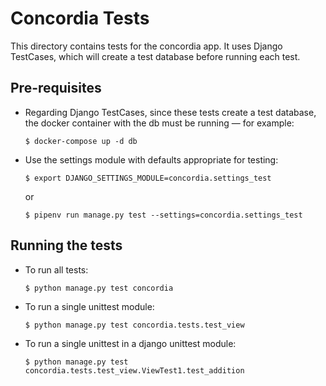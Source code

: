 # Concordia Tests

This directory contains tests for the concordia app. It
uses Django TestCases, which will create a test database
before running each test.

## Pre-requisites

-   Regarding Django TestCases, since these tests create a test database, the docker container with the db must be running — for example:

    ```console
    $ docker-compose up -d db
    ```

-   Use the settings module with defaults appropriate for testing:

    ```console
    $ export DJANGO_SETTINGS_MODULE=concordia.settings_test
    ```

    or

    ```console
    $ pipenv run manage.py test --settings=concordia.settings_test
    ```

## Running the tests

-   To run all tests:

    ```console
    $ python manage.py test concordia
    ```

*   To run a single unittest module:

    ```console
    $ python manage.py test concordia.tests.test_view
    ```

*   To run a single unittest in a django unittest module:
    ```console
    $ python manage.py test
    concordia.tests.test_view.ViewTest1.test_addition
    ```

